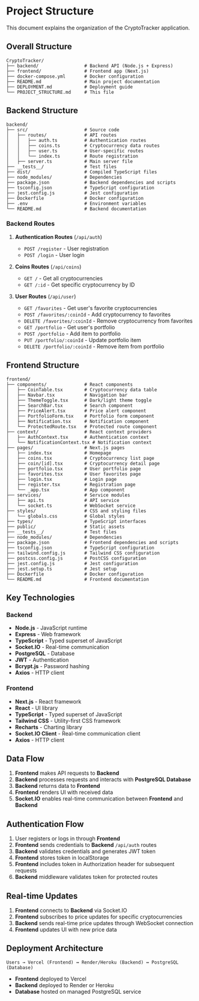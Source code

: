 # Project Structure

This document explains the organization of the CryptoTracker application.

## Overall Structure

```
CryptoTracker/
├── backend/                 # Backend API (Node.js + Express)
├── frontend/                # Frontend app (Next.js)
├── docker-compose.yml       # Docker configuration
├── README.md                # Main project documentation
├── DEPLOYMENT.md            # Deployment guide
└── PROJECT_STRUCTURE.md     # This file
```

## Backend Structure

```
backend/
├── src/                     # Source code
│   ├── routes/              # API routes
│   │   ├── auth.ts          # Authentication routes
│   │   ├── coins.ts         # Cryptocurrency data routes
│   │   ├── user.ts          # User-specific routes
│   │   └── index.ts         # Route registration
│   ├── server.ts            # Main server file
├── __tests__/               # Test files
├── dist/                    # Compiled TypeScript files
├── node_modules/            # Dependencies
├── package.json             # Backend dependencies and scripts
├── tsconfig.json            # TypeScript configuration
├── jest.config.js           # Jest configuration
├── Dockerfile               # Docker configuration
├── .env                     # Environment variables
└── README.md                # Backend documentation
```

### Backend Routes

1. **Authentication Routes** (`/api/auth`)
   - `POST /register` - User registration
   - `POST /login` - User login

2. **Coins Routes** (`/api/coins`)
   - `GET /` - Get all cryptocurrencies
   - `GET /:id` - Get specific cryptocurrency by ID

3. **User Routes** (`/api/user`)
   - `GET /favorites` - Get user's favorite cryptocurrencies
   - `POST /favorites/:coinId` - Add cryptocurrency to favorites
   - `DELETE /favorites/:coinId` - Remove cryptocurrency from favorites
   - `GET /portfolio` - Get user's portfolio
   - `POST /portfolio` - Add item to portfolio
   - `PUT /portfolio/:coinId` - Update portfolio item
   - `DELETE /portfolio/:coinId` - Remove item from portfolio

## Frontend Structure

```
frontend/
├── components/              # React components
│   ├── CoinTable.tsx        # Cryptocurrency data table
│   ├── Navbar.tsx           # Navigation bar
│   ├── ThemeToggle.tsx      # Dark/light theme toggle
│   ├── SearchBar.tsx        # Search component
│   ├── PriceAlert.tsx       # Price alert component
│   ├── PortfolioForm.tsx    # Portfolio form component
│   ├── Notification.tsx     # Notification component
│   └── ProtectedRoute.tsx   # Protected route component
├── context/                 # React context providers
│   ├── AuthContext.tsx      # Authentication context
│   └── NotificationContext.tsx # Notification context
├── pages/                   # Next.js pages
│   ├── index.tsx            # Homepage
│   ├── coins.tsx            # Cryptocurrency list page
│   ├── coin/[id].tsx        # Cryptocurrency detail page
│   ├── portfolio.tsx        # User portfolio page
│   ├── favorites.tsx        # User favorites page
│   ├── login.tsx            # Login page
│   ├── register.tsx         # Registration page
│   └── _app.tsx             # App component
├── services/                # Service modules
│   ├── api.ts               # API service
│   └── socket.ts            # WebSocket service
├── styles/                  # CSS and styling files
│   └── globals.css          # Global styles
├── types/                   # TypeScript interfaces
├── public/                  # Static assets
├── __tests__/               # Test files
├── node_modules/            # Dependencies
├── package.json             # Frontend dependencies and scripts
├── tsconfig.json            # TypeScript configuration
├── tailwind.config.js       # Tailwind CSS configuration
├── postcss.config.js        # PostCSS configuration
├── jest.config.js           # Jest configuration
├── jest.setup.ts            # Jest setup
├── Dockerfile               # Docker configuration
└── README.md                # Frontend documentation
```

## Key Technologies

### Backend
- **Node.js** - JavaScript runtime
- **Express** - Web framework
- **TypeScript** - Typed superset of JavaScript
- **Socket.IO** - Real-time communication
- **PostgreSQL** - Database
- **JWT** - Authentication
- **Bcrypt.js** - Password hashing
- **Axios** - HTTP client

### Frontend
- **Next.js** - React framework
- **React** - UI library
- **TypeScript** - Typed superset of JavaScript
- **Tailwind CSS** - Utility-first CSS framework
- **Recharts** - Charting library
- **Socket.IO Client** - Real-time communication client
- **Axios** - HTTP client

## Data Flow

1. **Frontend** makes API requests to **Backend**
2. **Backend** processes requests and interacts with **PostgreSQL Database**
3. **Backend** returns data to **Frontend**
4. **Frontend** renders UI with received data
5. **Socket.IO** enables real-time communication between **Frontend** and **Backend**

## Authentication Flow

1. User registers or logs in through **Frontend**
2. **Frontend** sends credentials to **Backend** `/api/auth` routes
3. **Backend** validates credentials and generates JWT token
4. **Frontend** stores token in localStorage
5. **Frontend** includes token in Authorization header for subsequent requests
6. **Backend** middleware validates token for protected routes

## Real-time Updates

1. **Frontend** connects to **Backend** via Socket.IO
2. **Frontend** subscribes to price updates for specific cryptocurrencies
3. **Backend** sends real-time price updates through WebSocket connection
4. **Frontend** updates UI with new price data

## Deployment Architecture

```
Users → Vercel (Frontend) ↔ Render/Heroku (Backend) ↔ PostgreSQL (Database)
```

- **Frontend** deployed to Vercel
- **Backend** deployed to Render or Heroku
- **Database** hosted on managed PostgreSQL service